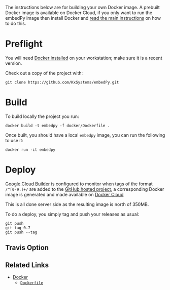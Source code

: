 The instructions below are for building your own Docker image. A prebuilt Docker image is available on Docker Cloud, if you only want to run the embedPy image then install Docker and [read the main instructions](https://github.com/KxSystems/embedPy#docker) on how to do this.

# Preflight

You will need [Docker installed](https://www.docker.com/community-edition) on your workstation; make sure it is a recent version.

Check out a copy of the project with:

    git clone https://github.com/KxSystems/embedPy.git

# Build

To build locally the project you run:

    docker build -t embedpy -f docker/Dockerfile .

Once built, you should have a local `embedpy` image, you can run the following to use it:

    docker run -it embedpy

# Deploy

[Google Cloud Builder](https://cloud.google.com/container-builder/docs/) is configured to monitor when tags of the format `/^[0-9.]+/` are added to the [GitHub hosted project](https://github.com/KxSystems/embedPy), a corresponding Docker image is generated and made available on [Docker Cloud](https://cloud.docker.com/)

This is all done server side as the resulting image is north of 350MB.

To do a deploy, you simply tag and push your releases as usual:

    git push
    git tag 0.7
    git push --tag

## Travis Option

## Related Links

 * [Docker](https://docker.com)
     * [`Dockerfile`](https://docs.docker.com/engine/reference/builder/)
